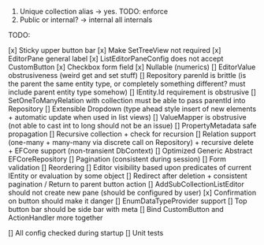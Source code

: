 1. Unique collection alias -> yes. TODO: enforce
2. Public or internal? -> internal all internals 



TODO:

[x] Sticky upper button bar
[x] Make SetTreeView not required
[x] EditorPane general label
[x] ListEditorPaneConfig does not accept CustomButton
[x] Checkbox form field
[x] Nullable (numerics)
[] EditorValue obstrusiveness (weird get and set stuff)
[] Repository parenId is brittle (is the parent the same entity type, or completely something different? must include parent entity type somehow)
[] IEntity.Id requirement is obstrusive
[] SetOneToManyRelation with collection must be able to pass parentId into Repository
[] Extensible Dropdown (type ahead style insert of new elements + automatic update when used in list views)
[] ValueMapper is obstrusive (not able to cast int to long should not be an issue)
[] PropertyMetadata safe propagation
[] Recursive collection + check for recursion
[] Relation support (one-many + many-many via discrete call on Repository) + recursive delete + EFCore support (non-transient DbContext)
[] Optimized Generic Abstract EFCoreRepository
[] Pagination (consistent during session)
[] Form validation
[] Reordering
[] Editor visibility based upon predicates of current IEntity or evaluation by some object
[] Redirect after deletion + consistent pagination / Return to parent button action
[] AddSubCollectionListEditor should not create new pane (should be configured by user)
[x] Confirmation on button should make it danger
[] EnumDataTypeProvider support
[] Top button bar should be side bar with meta
[] Bind CustomButton and ActionHandler more together

[] All config checked during startup
[] Unit tests